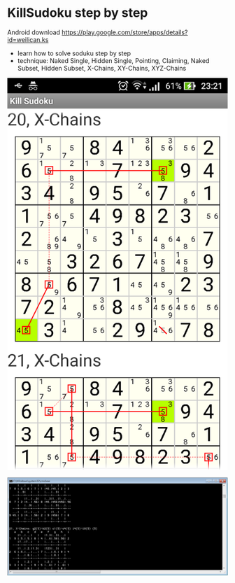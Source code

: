 # KillSudoku step by step

Android download https://play.google.com/store/apps/details?id=weilican.ks

* learn how to solve soduku step by step
* technique: Naked Single, Hidden Single, Pointing, Claiming, Naked Subset, Hidden Subset, X-Chains, XY-Chains, XYZ-Chains

![android](ks.png)

![console](ksconsole.png)
